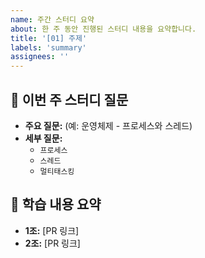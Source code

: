 ```yaml
---
name: 주간 스터디 요약
about: 한 주 동안 진행된 스터디 내용을 요약합니다.
title: '[01] 주제'
labels: 'summary'
assignees: ''
---
```


## 📌 이번 주 스터디 질문

- **주요 질문:** (예: 운영체제 - 프로세스와 스레드)
- **세부 질문:**
  - `프로세스`
  - `스레드`
  - `멀티태스킹`

## 📖 학습 내용 요약

- **1조:** [PR 링크]
- **2조:** [PR 링크]
